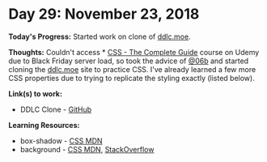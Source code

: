 # Day 29: November 23, 2018

**Today's Progress:** Started work on clone of [ddlc.moe](https://ddlc.moe).

**Thoughts:** Couldn't access * [CSS - The Complete Guide](https://www.udemy.com/css-the-complete-guide-incl-flexbox-grid-sass/) course on Udemy due to Black Friday server load, so took the advice of [@06b](https://twitter.com/06b?lang=en) and started cloning the [ddlc.moe](https://ddlc.moe) site to practice CSS. I've already learned a few more CSS properties due to trying to replicate the styling exactly (listed below).

**Link(s) to work:**
* DDLC Clone - [GitHub](https://github.com/mccoyrjm/ddlc-clone)

**Learning Resources:**
* box-shadow - [CSS MDN](https://developer.mozilla.org/en-US/docs/Web/CSS/box-shadow)
* background - [CSS MDN](https://developer.mozilla.org/en-US/docs/Web/CSS/background), [StackOverflow](https://stackoverflow.com/questions/21374534/css-background-image-not-loading)
